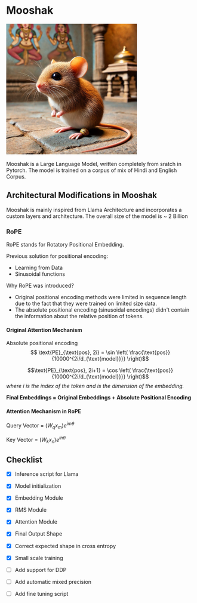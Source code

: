 # Mooshak

<div style="center">
    <img src="assets/mooshak.webp" alt="Mooshak" width="350" height="350">
</div>



Mooshak is a Large Language Model, written completely from sratch in Pytorch. The model is trained on a corpus of mix of Hindi and English Corpus. 

## Architectural Modifications in Mooshak 
Mooshak is mainly inspired from Llama Architecture and incorporates a custom layers and architecture. 
The overall size of the model is ~ 2 Billion

### RoPE
RoPE stands for Rotatory Positional Embedding. 

Previous solution for positional encoding:
- Learning from Data 
- Sinusoidal functions

Why RoPE was introduced?
- Original positional encoding methods were limited in sequence length due to the fact that they were trained on limited size data. 
- The absolute positional encoding (sinusoidal encodings) didn't contain the information about the relative position of tokens. 

#### Original Attention Mechanism
Absolute positional encoding 
$$
\text{PE}_{\text{pos}, 2i} = \sin \left( \frac{\text{pos}}{10000^{2i/d_{\text{model}}}} \right)$$

$$\text{PE}_{\text{pos}, 2i+1} = \cos \left( \frac{\text{pos}}{10000^{2i/d_{\text{model}}}} \right)$$
_where i is the index of the token and is the dimension of the embedding._

**Final Embeddings = Original Embeddings + Absolute Positional Encoding** 

#### Attention Mechanism in RoPE
Query Vector = $(W_{q}x_{m})e^{im\theta}$

Key Vector = $(W_{k}x_{n})e^{in\theta}$



## Checklist 

- [x] Inference script for Llama 
- [x] Model initialization
- [x] Embedding Module 
- [x] RMS Module 
- [x] Attention Module
- [x] Final Output Shape 
- [x] Correct expected shape in cross entropy 
- [x] Small scale training 
- [ ] Add support for DDP
- [ ] Add automatic mixed precision
- [ ] Add fine tuning script
 
